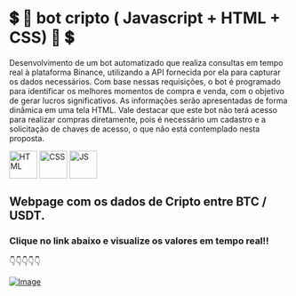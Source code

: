 # 💲 🤖 bot cripto ( Javascript + HTML + CSS) 🤖 💲

Desenvolvimento de um bot automatizado que realiza consultas em tempo real à plataforma Binance, utilizando a API fornecida por ela para capturar os dados necessários. Com base nessas requisições, o bot é programado para identificar os melhores momentos de compra e venda, com o objetivo de gerar lucros significativos. As informações serão apresentadas de forma dinâmica em uma tela HTML. Vale destacar que este bot não terá acesso para realizar compras diretamente, pois é necessário um cadastro e a solicitação de chaves de acesso, o que não está contemplado nesta proposta.

<div style="display:inline_block" >
  
<img align="center" alt="HTML" src="https://cdn-icons-png.flaticon.com/512/1051/1051277.png?w=360" style="height:50px; width:auto" target="_blank">
<img align="center" alt="CSS" src="https://upload.wikimedia.org/wikipedia/commons/thumb/6/62/CSS3_logo.svg/800px-CSS3_logo.svg.png" style="height:50px; width:auto" target="_blank">
<img align="center" alt="JS" src="https://upload.wikimedia.org/wikipedia/commons/3/3b/Javascript_Logo.png" style="height:50px; width:auto" target="_blank">


## Webpage com os dados de Cripto entre BTC / USDT.

### Clique no link abaixo e visualize os valores em tempo real!! 
👇👇👇👇👇

[![Image](https://github.com/user-attachments/assets/a9cab085-9fdc-48e4-8c52-eb84041fd42e)
](https://caioassis-dev.github.io/bot_cripto/)

